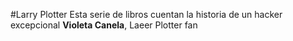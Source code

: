 #Larry Plotter
Esta serie de libros cuentan la historia de un hacker excepcional
**Violeta Canela**, Laeer Plotter fan
